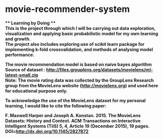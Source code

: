 # movie-recommender-system
<b/> ** Learning by Doing **<b>  
This is the project through which I will be carrying out data exploration, visualization and applying basic probabilistic model for my own learning and growth.  
  The project also includes exploring use of scikit learn package for implementing k-fold crossvalidation, and methods of analysing model performance.

The movie recommendation model is based on naive bayes algorithm  
Source of dataset : http://files.grouplens.org/datasets/movielens/ml-latest-small.zip   
Note: The movie rating data was collected by the GroupLens Research group from the MovieLens website (http://movielens.org) and used here for educational purpose only.


To acknowledge the use of the MovieLens dataset for my personal learning, I would like to cite the following paper:

F. Maxwell Harper and Joseph A. Konstan. 2015. The MovieLens Datasets: History and Context. ACM Transactions on Interactive Intelligent Systems (TiiS) 5, 4, Article 19 (December 2015), 19 pages. DOI=http://dx.doi.org/10.1145/2827872
